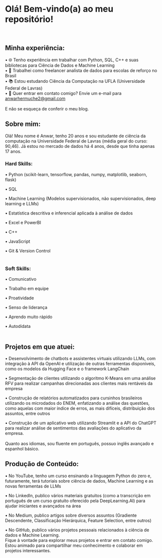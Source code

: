 # Olá! Bem-vindo(a) ao meu repositório!
<br>

## Minha experiência:
• 🌐 Tenho experiência em trabalhar com Python, SQL, C++ e suas bibliotecas para Ciência de Dados e Machine Learning<br>
• 🎲 Trabalhei como freelancer analista de dados para escolas de reforço no Brasil <br>
• 📚 Estou estudando Ciência da Computação na UFLA (Universidade Federal de Lavras) <br>
• 📧 Quer entrar em contato comigo? Envie um e-mail para anwarhermuche2@gmail.com <br>
<br>
E não se esqueça de conferir o meu blog.
<br>

## Sobre mim:
Olá! Meu nome é Anwar, tenho 20 anos e sou estudante de ciência da computação na Universidade Federal de Lavras (média geral do curso: 90,46). Já estou no mercado de dados há 4 anos, desde que tinha apenas 17 anos.<br>

### Hard Skills:
• Python (scikit-learn, tensorflow, pandas, numpy, matplotlib, seaborn, flask)

• SQL

• Machine Learning (Modelos supervisionados, não supervisionados, deep learning e LLMs)

• Estatística descritiva e inferencial aplicada à análise de dados

• Excel e PowerBI

• C++

• JavaScript

• Git & Version Control
<br>
<br>
### Soft Skills:
• Comunicativo

• Trabalho em equipe

• Proatividade

• Senso de liderança

• Aprendo muito rápido

• Autodidata
<br>
<br>
## Projetos em que atuei:
• Desenvolvimento de chatbots e assistentes virtuais utilizando LLMs, com integração à API da OpenAI e utilização de outras ferramentas disponíveis, como os modelos da Hugging Face e o framework LangChain

• Segmentação de clientes utilizando o algoritmo K-Means em uma análise RFV para realizar campanhas direcionadas aos clientes mais rentáveis da empresa

• Construção de relatórios automatizados para cursinhos brasileiros utilizando os microdados do ENEM, enfatizando a análise das questões, como aquelas com maior índice de erros, as mais difíceis, distribuição dos assuntos, entre outros

• Construção de um aplicativo web utilizando Streamlit e a API do ChatGPT para realizar análise de sentimentos das avaliações do aplicativo da empresa.
<br>
<br>
Quanto aos idiomas, sou fluente em português, possuo inglês avançado e espanhol básico.

## Produção de Conteúdo:
• No YouTube, tenho um curso ensinando a linguagem Python do zero e, futuramente, terá tutoriais sobre ciência de dados, Machine Learning e as novas ferramentas de LLMs

• No LinkedIn, publico vários materiais gratuitos (como a transcrição em português de um curso gratuito oferecido pela DeepLearning.AI) para ajudar iniciantes e avançados na área

• No Medium, publico artigos sobre diversos assuntos (Gradiente Descendente, Classificação Hierárquica, Feature Selection, entre outros)

• No GitHub, publico vários projetos pessoais relacionados à ciência de dados e Machine Learning.
<br>
Fique à vontade para explorar meus projetos e entrar em contato comigo. Estou animado para compartilhar meu conhecimento e colaborar em projetos interessantes.
